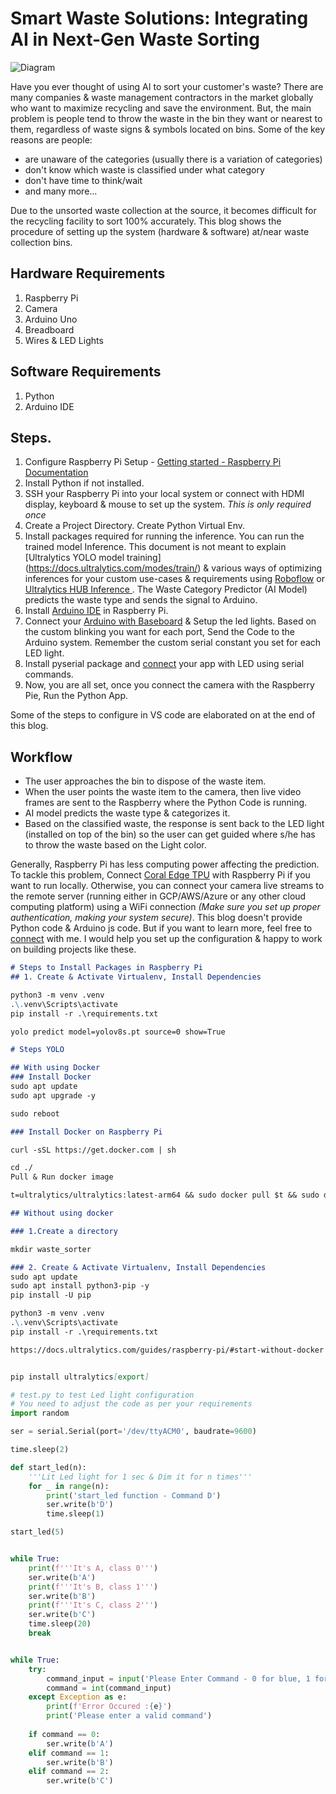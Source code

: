 # Smart Waste Solutions: Integrating AI in Next-Gen Waste Sorting

![Diagram](/demo/blog.jpg)

Have you ever thought of using AI to sort your customer's waste? There are many companies & waste management contractors in the market globally who want to maximize recycling and save the environment. But, the main problem is people tend to throw the waste in the bin they want or nearest to them, regardless of waste signs & symbols located on bins. Some of the key reasons are people: 
- are unaware of the categories (usually there is a variation of categories)
- don't know which waste is classified under what category
- don't have time to think/wait
- and many more... 

Due to the unsorted waste collection at the source, it becomes difficult for the recycling facility to sort 100% accurately. This blog shows the procedure of setting up the system (hardware & software) at/near waste collection bins. 

## Hardware Requirements
1. Raspberry Pi
2. Camera
3. Arduino Uno
4. Breadboard
5. Wires & LED Lights

## Software Requirements
1. Python
2. Arduino IDE

## Steps.
1. Configure Raspberry Pi Setup - [Getting started - Raspberry Pi Documentation](https://www.raspberrypi.com/documentation/computers/getting-started.html)
2. Install Python if not installed.
3. SSH your Raspberry Pi into your local system or connect with HDMI display, keyboard & mouse to set up the system. _This is only required once_
4. Create a Project Directory. Create Python Virtual Env.
5. Install packages required for running the inference. You can run the trained model Inference. This document is not meant to explain [Ultralytics YOLO model training] (https://docs.ultralytics.com/modes/train/) & various ways of optimizing inferences for your custom use-cases & requirements using [Roboflow](https://inference.roboflow.com/) or [Ultralytics HUB Inference ](https://docs.ultralytics.com/hub/inference-api/). The Waste Category Predictor (AI Model) predicts the waste type and sends the signal to Arduino.
6. Install [Arduino IDE](https://www.makeuseof.com/how-to-install-and-run-arduino-ide-on-raspberry-pi/) in Raspberry Pi.
7. Connect your [Arduino with Baseboard](https://roboticsbackend.com/arduino-led-complete-tutorial/) & Setup the led lights. Based on the custom blinking you want for each port, Send the Code to the Arduino system. Remember the custom serial constant you set for each LED light.
8. Install pyserial package and [connect](https://projecthub.arduino.cc/ansh2919/serial-communication-between-python-and-arduino-663756) your app with LED using serial commands. 
9. Now, you are all set, once you connect the camera with the Raspberry Pie, Run the Python App.

Some of the steps to configure in VS code are elaborated on at the end of this blog.

## Workflow
- The user approaches the bin to dispose of the waste item. 
- When the user points the waste item to the camera, then live video frames are sent to the Raspberry where the Python Code is running. 
- AI model predicts the waste type & categorizes it. 
- Based on the classified waste, the response is sent back to the LED light (installed on top of the bin) so the user can get guided where s/he has to throw the waste based on the Light color.


Generally, Raspberry Pi has less computing power affecting the prediction. To tackle this problem, Connect [Coral Edge TPU](https://docs.ultralytics.com/guides/coral-edge-tpu-on-raspberry-pi/) with Raspberry Pi if you want to run locally. Otherwise, you can connect your camera live streams to the remote server (running either in GCP/AWS/Azure or any other cloud computing platform) using a WiFi connection _(Make sure you set up proper authentication, making your system secure)_. 
This blog doesn't provide Python code & Arduino js code. But if you want to learn more, feel free to [connect](https://www.linkedin.com/in/jivaniyash/) with me. I would help you set up the configuration & happy to work on building projects like these.


```md
# Steps to Install Packages in Raspberry Pi
## 1. Create & Activate Virtualenv, Install Dependencies

python3 -m venv .venv
.\.venv\Scripts\activate
pip install -r .\requirements.txt

yolo predict model=yolov8s.pt source=0 show=True

# Steps YOLO

## With using Docker
### Install Docker
sudo apt update
sudo apt upgrade -y

sudo reboot

### Install Docker on Raspberry Pi

curl -sSL https://get.docker.com | sh

cd ./
Pull & Run docker image

t=ultralytics/ultralytics:latest-arm64 && sudo docker pull $t && sudo docker run -it --ipc=host $t

## Without using docker

### 1.Create a directory

mkdir waste_sorter

### 2. Create & Activate Virtualenv, Install Dependencies
sudo apt update
sudo apt install python3-pip -y
pip install -U pip

python3 -m venv .venv
.\.venv\Scripts\activate
pip install -r .\requirements.txt

https://docs.ultralytics.com/guides/raspberry-pi/#start-without-docker


pip install ultralytics[export]
```

```python
# test.py to test Led light configuration
# You need to adjust the code as per your requirements
import random

ser = serial.Serial(port='/dev/ttyACM0', baudrate=9600)

time.sleep(2)

def start_led(n):
	'''Lit Led light for 1 sec & Dim it for n times'''
	for _ in range(n):
		print('start_led function - Command D')
		ser.write(b'D')
		time.sleep(1)

start_led(5)


while True:
	print(f'''It's A, class 0''')
	ser.write(b'A')
	print(f'''It's B, class 1''')
	ser.write(b'B')
	print(f'''It's C, class 2''')
	ser.write(b'C')
	time.sleep(20)
	break


while True:
    try:
        command_input = input('Please Enter Command - 0 for blue, 1 for yellow, 2 for green :')
        command = int(command_input)
    except Exception as e:
        print(f'Error Occured :{e}')
        print('Please enter a valid command')
        
    if command == 0:
        ser.write(b'A')
    elif command == 1:
        ser.write(b'B')
    elif command == 2:
        ser.write(b'C')
```


